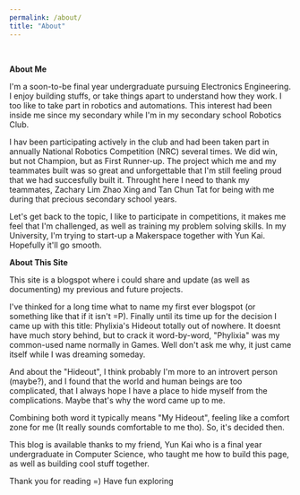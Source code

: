 ```yaml
---
permalink: /about/
title: "About"
---
```


<br>

**About Me**

I'm a soon-to-be final year undergraduate pursuing Electronics Engineering. I enjoy building stuffs, or take things apart to understand how they work. I too like to take part in robotics and automations. This interest had been inside me since my secondary while I'm in my secondary school Robotics Club. 

I hav been participating actively in the club and had been taken part in annually National Robotics Competition (NRC) several times. We did win, but not Champion, but as First Runner-up. The project which me and my teammates built was so great and unforgettable that I'm still feeling proud that we had succesfully built it. Throught here I need to thank my teammates, Zachary Lim Zhao Xing and Tan Chun Tat for being with me during that precious secondary school years.

Let's get back to the topic, I like to participate in competitions, it makes me feel that I'm challenged, as well as training my problem solving skills. In my University, I'm trying to start-up a Makerspace together with Yun Kai. Hopefully it'll go smooth.

**About This Site**

This site is a blogspot where i could share and update (as well as documenting) my previous and future projects. 

I've thinked for a long time what to name my first ever blogspot (or something like that if it isn't =P). Finally until its time up for the decision I came up with this title: Phylixia's Hideout totally out of nowhere. It doesnt have much story behind, but to crack it word-by-word, "Phylixia" was my common-used name normally in Games. Well don't ask me why, it just came itself while I was dreaming someday. 

And about the "Hideout", I think probably I'm more to an introvert person (maybe?), and I found that the world and human beings are too complicated, that I always hope I have a place to hide myself from the complications. Maybe that's why the word came up to me.

Combining both word it typically means "My Hideout", feeling like a comfort zone for me (It really sounds comfortable to me tho). So, it's decided then.

This blog is available thanks to my friend, Yun Kai who is a final year undergraduate in Computer Science, who taught me how to build this page, as well as building cool stuff together.

Thank you for reading =) Have fun exploring
